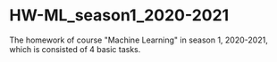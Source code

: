 # HW-ML_season1_2020-2021
The homework of course "Machine Learning" in season 1, 2020-2021, which is consisted of 4 basic tasks.
